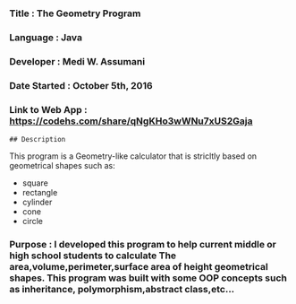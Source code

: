 ### Title : The Geometry Program
### Language : Java
### Developer : Medi W. Assumani
### Date Started : October 5th, 2016
### Link to Web App : https://codehs.com/share/qNgKHo3wWNu7xUS2Gaja

    ## Description
    
This program is a Geometry-like calculator that is stricltly based on geometrical shapes such as: 

* square
* rectangle
* cylinder
* cone
* circle


### Purpose : I developed this program to help current middle or high school students to calculate The area,volume,perimeter,surface area of height geometrical shapes. This program was built with some OOP concepts such as inheritance, polymorphism,abstract class,etc...

